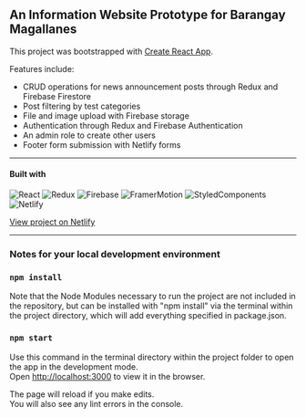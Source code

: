 ## An Information Website Prototype for Barangay Magallanes

This project was bootstrapped with [Create React App](https://github.com/facebook/create-react-app).

Features include:
* CRUD operations for news announcement posts through Redux and Firebase Firestore
* Post filtering by test categories
* File and image upload with Firebase storage
* Authentication through Redux and Firebase Authentication
* An admin role to create other users
* Footer form submission with Netlify forms

---
#### Built with

![React](https://img.shields.io/badge/React-20232A?style=for-the-badge&logo=react&logoColor=61DAFB)
![Redux](https://img.shields.io/badge/Redux-593D88?style=for-the-badge&logo=redux&logoColor=white)
![Firebase](https://img.shields.io/badge/firebase-ffca28?style=for-the-badge&logo=firebase&logoColor=black)
![FramerMotion](https://img.shields.io/badge/Framer--Motion-a2e?style=for-the-badge&logo=framer&logoColor=white)
![StyledComponents](https://img.shields.io/badge/styled--components-DB7093?style=for-the-badge&logo=styled-components&logoColor=white)
![Netlify](https://img.shields.io/badge/Netlify-00C7B7?style=for-the-badge&logo=netlify&logoColor=white)

[View project on Netlify](https://magallanes-react.netlify.app/)

---
### Notes for your local development environment

### `npm install`

Note that the Node Modules necessary to run the project are not included in the repository, but can be installed with "npm install" via the terminal within the project directory, which will add everything specified in package.json.

### `npm start`

Use this command in the terminal directory within the project folder to open the app in the development mode.\
Open [http://localhost:3000](http://localhost:3000) to view it in the browser.

The page will reload if you make edits.\
You will also see any lint errors in the console.
